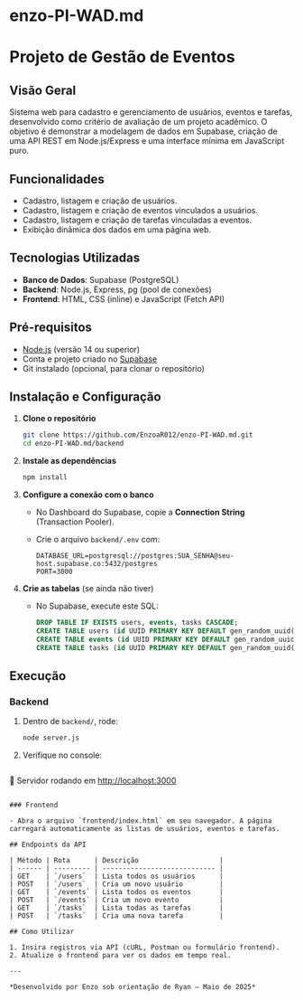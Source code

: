 # enzo-PI-WAD.md
# Projeto de Gestão de Eventos

## Visão Geral

Sistema web para cadastro e gerenciamento de usuários, eventos e tarefas, desenvolvido como critério de avaliação de um projeto acadêmico. O objetivo é demonstrar a modelagem de dados em Supabase, criação de uma API REST em Node.js/Express e uma interface mínima em JavaScript puro.

## Funcionalidades

* Cadastro, listagem e criação de usuários.
* Cadastro, listagem e criação de eventos vinculados a usuários.
* Cadastro, listagem e criação de tarefas vinculadas a eventos.
* Exibição dinâmica dos dados em uma página web.

## Tecnologias Utilizadas

* **Banco de Dados**: Supabase (PostgreSQL)
* **Backend**: Node.js, Express, pg (pool de conexões)
* **Frontend**: HTML, CSS (inline) e JavaScript (Fetch API)

## Pré-requisitos

* [Node.js](https://nodejs.org/) (versão 14 ou superior)
* Conta e projeto criado no [Supabase](https://supabase.com)
* Git instalado (opcional, para clonar o repositório)

## Instalação e Configuração

1. **Clone o repositório**

   ```bash
   git clone https://github.com/EnzoaR012/enzo-PI-WAD.md.git
   cd enzo-PI-WAD.md/backend
   ```
2. **Instale as dependências**

   ```bash
   npm install
   ```
3. **Configure a conexão com o banco**

   * No Dashboard do Supabase, copie a **Connection String** (Transaction Pooler).
   * Crie o arquivo `backend/.env` com:

     ```env
     DATABASE_URL=postgresql://postgres:SUA_SENHA@seu-host.supabase.co:5432/postgres
     PORT=3000
     ```
4. **Crie as tabelas** (se ainda não tiver)

   * No Supabase, execute este SQL:

     ```sql
     DROP TABLE IF EXISTS users, events, tasks CASCADE;
     CREATE TABLE users (id UUID PRIMARY KEY DEFAULT gen_random_uuid(), name TEXT NOT NULL, email TEXT UNIQUE NOT NULL, password TEXT NOT NULL, birth_date DATE NOT NULL, created_at TIMESTAMP DEFAULT NOW());
     CREATE TABLE events (id UUID PRIMARY KEY DEFAULT gen_random_uuid(), user_id UUID REFERENCES users(id) ON DELETE CASCADE, title TEXT NOT NULL, description TEXT, event_date DATE NOT NULL, created_at TIMESTAMP DEFAULT NOW());
     CREATE TABLE tasks (id UUID PRIMARY KEY DEFAULT gen_random_uuid(), event_id UUID REFERENCES events(id) ON DELETE CASCADE, title TEXT NOT NULL, size TEXT, duration_minutes NUMERIC, done BOOLEAN DEFAULT FALSE, created_at TIMESTAMP DEFAULT NOW());
     ```

## Execução

### Backend

1. Dentro de `backend/`, rode:

   ```bash
   node server.js
   ```
2. Verifique no console:

   ```
   ```

🚀 Servidor rodando em [http://localhost:3000](http://localhost:3000)

```

### Frontend

- Abra o arquivo `frontend/index.html` em seu navegador. A página carregará automaticamente as listas de usuários, eventos e tarefas.

## Endpoints da API

| Método | Rota      | Descrição                    |
| ------ | --------- | ---------------------------- |
| GET    | `/users`  | Lista todos os usuários      |
| POST   | `/users`  | Cria um novo usuário         |
| GET    | `/events` | Lista todos os eventos       |
| POST   | `/events` | Cria um novo evento          |
| GET    | `/tasks`  | Lista todas as tarefas       |
| POST   | `/tasks`  | Cria uma nova tarefa         |

## Como Utilizar

1. Insira registros via API (cURL, Postman ou formulário frontend).
2. Atualize o frontend para ver os dados em tempo real.

---

*Desenvolvido por Enzo sob orientação de Ryan — Maio de 2025*

```
